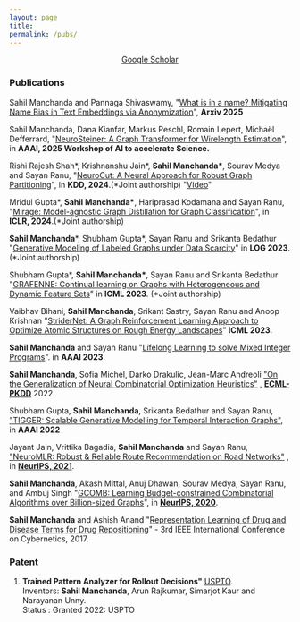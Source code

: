```yaml
---
layout: page
title: 
permalink: /pubs/
---
```


<p align="center">
<a href = "https://scholar.google.com/citations?user=OPyjQHwAAAAJ&hl=en">Google Scholar</a>
</p>


### Publications


Sahil Manchanda and Pannaga Shivaswamy, "[What is in a name? Mitigating Name Bias in Text Embeddings via Anonymization](https://arxiv.org/abs/2310.11787)",  **Arxiv 2025**

Sahil Manchanda, Dana Kianfar, Markus Peschl, Romain Lepert, Michaël Defferrard, "[NeuroSteiner: A Graph Transformer for Wirelength Estimation]([https://arxiv.org/abs/2310.11787](https://arxiv.org/abs/2407.03792))", in **AAAI, 2025 Workshop of AI to accelerate Science.**

Rishi Rajesh Shah\*, Krishnanshu Jain\*, **Sahil Manchanda\***, Sourav Medya and Sayan Ranu, "[NeuroCut: A Neural Approach for Robust Graph Partitioning](https://arxiv.org/abs/2310.11787)", in **KDD, 2024**.(\*Joint authorship) "[Video](https://www.youtube.com/watch?v=7P3kUGHoX7M)"

Mridul Gupta\*, **Sahil Manchanda\***, Hariprasad Kodamana and Sayan Ranu, "[Mirage: Model-agnostic Graph Distillation for Graph Classification](https://openreview.net/forum?id=78iGZdqxYY)", in **ICLR, 2024**.(\*Joint authorship)
   
**Sahil Manchanda**\*, Shubham Gupta\*, Sayan Ranu and Srikanta Bedathur "[Generative Modeling of Labeled Graphs under Data Scarcity](https://proceedings.mlr.press/v231/manchanda24a.html)"  in **LOG 2023**. (\*Joint authorship)

Shubham Gupta\*, **Sahil Manchanda\***, Sayan Ranu and Srikanta Bedathur "[GRAFENNE: Continual learning on Graphs with Heterogeneous and Dynamic Feature Sets]([https://arxiv.org/pdf/2306.03447.pdf](https://proceedings.mlr.press/v202/gupta23b/gupta23b.pdf))"  in **ICML 2023**. (\*Joint authorship)

Vaibhav Bihani, **Sahil Manchanda**, Srikant Sastry, Sayan Ranu and Anoop Krishnan "[StriderNet: A Graph Reinforcement Learning Approach to Optimize Atomic Structures on Rough Energy Landscapes](https://proceedings.mlr.press/v202/bihani23a/bihani23a.pdf)" **ICML 2023**.

**Sahil Manchanda** and Sayan Ranu "[Lifelong Learning to solve Mixed Integer Programs](https://arxiv.org/abs/2208.12226)". in **AAAI 2023**. 


**Sahil Manchanda**, Sofia Michel, Darko Drakulic, Jean-Marc Andreoli  ["On the Generalization of Neural Combinatorial Optimization Heuristics"](https://arxiv.org/abs/2206.00787) , **[ECML-PKDD](https://2022.ecmlpkdd.org/)** 2022. 

Shubham Gupta, **Sahil Manchanda**, Srikanta Bedathur and Sayan Ranu, ["TIGGER: Scalable Generative Modelling for Temporal Interaction Graphs"](https://arxiv.org/abs/2203.03564), in **AAAI 2022**

Jayant Jain, Vrittika Bagadia, **Sahil Manchanda** and Sayan Ranu, ["NeuroMLR: Robust & Reliable Route Recommendation on Road Networks"](https://proceedings.neurips.cc/paper/2021/file/b922ede9c9eb9eabec1c1fecbdecb45d-Paper.pdf) , in **[NeurIPS, 2021](https://nips.cc/Conferences/2021/)**.  

**Sahil Manchanda**, Akash Mittal, Anuj Dhawan, Sourav Medya, Sayan Ranu, and Ambuj Singh "[GCOMB: Learning Budget-constrained Combinatorial Algorithms over Billion-sized Graphs](https://arxiv.org/abs/1903.03332)", in **[NeurIPS, 2020](https://nips.cc/Conferences/2020/)**.  

**Sahil Manchanda** and Ashish Anand "[Representation Learning of Drug and Disease Terms for Drug Repositioning](https://ieeexplore.ieee.org/abstract/document/7985802)" - 3rd IEEE International Conference on Cybernetics, 2017.



### Patent
1. **Trained Pattern Analyzer for Rollout Decisions"** [USPTO](https://patents.google.com/patent/US20200320806A1/).\
Inventors: **Sahil Manchanda**, Arun Rajkumar, Simarjot Kaur and Narayanan Unny.\
Status : Granted 2022: USPTO


